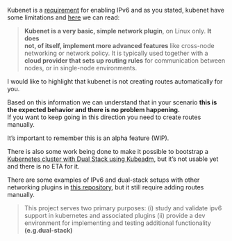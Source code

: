 <p>Kubenet is a <a href="https://kubernetes.io/docs/concepts/services-networking/dual-stack/#prerequisites">requirement</a> for enabling IPv6 and as you stated, kubenet have some limitations and <a href="https://kubernetes.io/docs/concepts/extend-kubernetes/compute-storage-net/network-plugins/#kubenet">here</a> we can read:</p>
<blockquote>
<p><strong>Kubenet is a very basic, simple network plugin</strong>, on Linux only. <strong>It does<br>
not, of itself, implement more advanced features</strong> like cross-node<br>
networking or network policy. It is typically used together with a<br>
<strong>cloud provider that sets up routing rules</strong> for communication between<br>
nodes, or in single-node environments.</p>
</blockquote>
<p>I would like to highlight that kubenet is not creating routes automatically for you.</p>
<p>Based on this information we can understand that in your scenario <strong>this is the expected behavior and there is no problem happening.</strong><br>
If you want to keep going in this direction you need to create routes manually.</p>
<p>It’s important to remember this is an alpha feature (WIP).</p>
<p>There is also some work being done to make it possible to bootstrap a <a href="https://github.com/kubernetes/kubeadm/issues/1612">Kubernetes cluster with Dual Stack using Kubeadm</a>, but it’s not usable yet and there is no ETA for it.</p>
<p>There are some examples of IPv6 and dual-stack setups with other networking plugins in <a href="https://github.com/Nordix/k8s-ipv6/tree/dual-stack">this repository</a>, but it still require adding routes manually.</p>
<blockquote>
<p>This project serves two primary purposes: (i) study and validate ipv6<br>
support in kubernetes and associated plugins (ii) provide a dev<br>
environment for implementing and testing additional functionality<br>
<strong>(e.g.dual-stack)</strong></p>
</blockquote>

